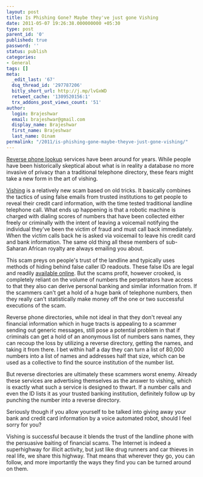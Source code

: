 ```yaml
---
layout: post
title: Is Phishing Gone? Maybe they've just gone Vishing
date: 2011-05-07 19:26:38.000000000 +05:30
type: post
parent_id: '0'
published: true
password: ''
status: publish
categories:
- General
tags: []
meta:
  _edit_last: '67'
  dsq_thread_id: '297787206'
  bitly_short_url: http://j.mp/lvGxWD
  retweet_cache: '1309520156:1'
  trx_addons_post_views_count: '51'
author:
  login: Brajeshwar
  email: brajeshwar@gmail.com
  display_name: Brajeshwar
  first_name: Brajeshwar
  last_name: Oinam
permalink: "/2011/is-phishing-gone-maybe-theyve-just-gone-vishing/"
---
```

<p><a href="http://www.anywho.com/reverse-lookup">Reverse phone lookup</a> services have been around for years. While people have been historically skeptical about what is in reality a database no more invasive of privacy than a traditional telephone directory, these fears might take a new form in the art of vishing.</p>
<p><a href="http://en.wikipedia.org/wiki/Vishing">Vishing</a> is a relatively new scam based on old tricks. It basically combines the tactics of using false emails from trusted institutions to get people to reveal their credit card information, with the time tested traditional landline telephone call. What ends up happening is that a robotic machine is charged with dialing scores of numbers that have been collected either freely or criminally with the intent of leaving a voicemail notifying the individual they've been the victim of fraud and must call back immediately. When the victim calls back he is asked via voicemail to leave his credit card and bank information. The same old thing all these members of sub-Saharan African royalty are always emailing you about.</p>
<p><!--more--></p>
<p>This scam preys on people's trust of the landline and typically uses methods of hiding behind false caller ID readouts. These false IDs are legal and readily <a href="http://www.spoofcard.com/">available online</a>. But the scams profit, however crooked, is completely reliant on the volume of numbers the perpetrators have access to that they also can derive personal banking and similar information from. If the scammers can't get a hold of a huge bank of telephone numbers, then they really can't statistically make money off the one or two successful executions of the scam.</p>
<p>Reverse phone directories, while not ideal in that they don't reveal any financial information which in huge tracts is appealing to a scammer sending out generic messages, still pose a potential problem in that if criminals can get a hold of an anonymous list of numbers sans names, they can recoup the loss by utilizing a reverse directory, getting the names, and taking it from there. I bet within half a day they can turn a list of 80,000 numbers into a list of names and addresses half that size, which can be used as a collective to find the source institution of the number list.</p>
<p>But reverse directories are ultimately these scammers worst enemy. Already these services are advertising themselves as the answer to vishing, which is exactly what such a service is designed to thwart. If a number calls and even the ID lists it as your trusted banking institution, definitely follow up by punching the number into a reverse directory.</p>
<p>Seriously though if you allow yourself to be talked into giving away your bank and credit card information by a voice automated robot, should I feel sorry for you?</p>
<p>Vishing is successful because it blends the trust of the landline phone with the persuasive baiting of financial scams. The Internet is indeed a superhighway for illicit activity, but just like drug runners and car thieves in real life, we share this highway. That means that wherever they go, you can follow, and more importantly the ways they find you can be turned around on them.</p>
